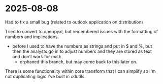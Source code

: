 # 2025-08-08
Had to fix a small bug (related to outlook application on distribution)

Tried to convert to openpyxl, but remembered issues with the formatting of numbers and implications.
- before I used to have the numbers as strings and put in $ and %, but then the analysts go in to adjust numbers and they are stored as text and don't work for math.
  - orphaned this branch, but may come back to this later on.

There is some functionality within core transform that I can simplify so I'm not duplicating logic I've built in cdutils.